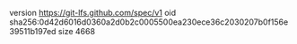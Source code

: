 version https://git-lfs.github.com/spec/v1
oid sha256:0d42d6016d0360a2d0b2c0005500ea230ece36c2030207b0f156e39511b197ed
size 4668
